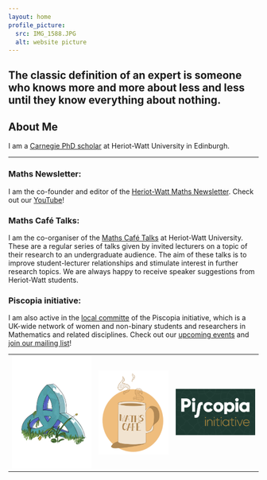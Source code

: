 ```yaml
---
layout: home
profile_picture:
  src: IMG_1588.JPG
  alt: website picture
---
```



## The classic definition of an expert is someone who knows more and more about less and less until they know everything about nothing.

## About Me


I am a [Carnegie PhD scholar](https://www.carnegie-trust.org/alumni/page/2/) at Heriot-Watt University in Edinburgh. 

---



### Maths Newsletter: 



I am the co-founder and editor of the [Heriot-Watt Maths Newsletter](https://mathsgym.hw.ac.uk/maths-cafe/maths-cafe-newsletters).
Check out our [YouTube](https://www.youtube.com/channel/UCWGzrezCGIKW_cfchwxIMEQ)!




### Maths Café Talks: 
I am the co-organiser of the [Maths Café Talks](https://mathsgym.hw.ac.uk/past-maths-cafe-talks/) at Heriot-Watt University. These are a regular series of talks given by invited lecturers on a topic of their research to an undergraduate audience. The aim of these talks is to improve student-lecturer relationships and stimulate interest in further research topics. 
We are always happy to receive speaker suggestions from Heriot-Watt students. 


### Piscopia initiative: 
I am also active in the [local committe](https://piscopia.co.uk/heriot-watt-university-committee/) of the Piscopia initiative, which is a UK-wide network of women and non-binary students and researchers in Mathematics and related disciplines. Check out our [upcoming events](https://piscopia.co.uk/) and [join our mailing list](https://docs.google.com/forms/d/e/1FAIpQLSc-FZJdwpj408GP1rohoC9z6-fNNv--WCP52_vC6gWIte5-bw/viewform)!


<table>
<tr>
    <td><img src="/cover_transparent.png"  alt="1" width = 180  height = adjust ></td>
    <td><img src="/cup.png"  alt="1" width = 160  height = adjust align="top"></td>
  <td><img src="/Piscopia.png"  alt="1" width = 180  height = adjust ></td>
</tr>
</table>


